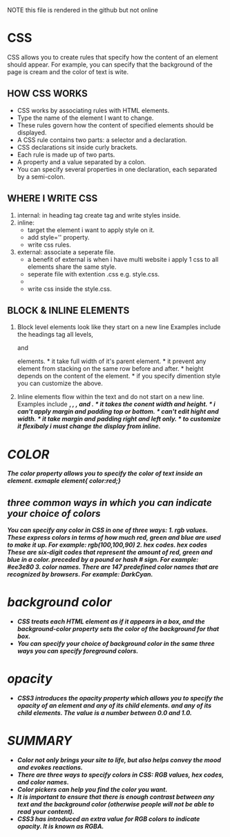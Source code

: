    NOTE this file is rendered in the github but not online

# CSS
  CSS allows you to create rules that specify how the content of
  an element should appear. For example, you can specify that
  the background of the page is cream and the color of text is wite.

## HOW CSS WORKS
   * CSS works by associating rules with HTML elements.
   * Type the name of the element I want to change.
   * These rules govern how the content of specified elements should be displayed.
   * A CSS rule contains two parts: a selector and a declaration.
   * CSS declarations sit inside curly brackets.
   * Each rule is made up of two parts.
   * A property and a value separated by a colon. 
   * You can specify several properties in one declaration, each separated by a    semi-colon.

## WHERE I WRITE CSS
   1. internal: in heading tag create <style> </style> tag and write styles inside.
   2. inline: 
      * target the element i want to apply style on it.
      * add style='' property.
      * write css rules.
   1. external: associate a seperate file.
      * a benefit of external is when i have multi website i apply 1 css to all elements share the same style.
      * seperate file with extention .css e.g. style.css.
      * <link rel=' stylesheet' href="style.css">
      * write css inside the style.css.

## BLOCK & INLINE ELEMENTS
   1. Block level elements look like they start on a new line Examples include the 
    headings tag all levels, <p> and <div> elements.
    * it take full width of it's parent element.
    * it prevent any element from stacking on the same row before and after.
    * height depends on the content of the element.
    * if you specify dimention style you can customize the above.
   
   2. Inline elements flow within the text and do not start on a new line. Examples 
    include <b>, <i>, <img>, <em> and <span>.
    * it takes the conent width and height.
    * i can't apply margin and padding top or bottom.
    * can't edit hight and width.
    * it take margin and padding right and left only.
    * to customize it flexibaly i must change the display from inline.
  
# COLOR
  The color property allows you to specify the color of text inside an element.
  exmaple  element{ color:red;}
## three common ways in which you can indicate your choice of colors
   You can specify any color in CSS in one of three ways:
     1. rgb values.
        These express colors in terms of how much red, green and blue are used to make it up. For example: rgb(100,100,90)
     2. hex codes. 
        hex codes These are six-digit codes that represent the amount of red, green and blue in a color. preceded by a pound or hash # sign. For example: #ee3e80
     3. color names.
        There are 147 predefined color names that are recognized by browsers. For example: DarkCyan.
# background color
   * CSS treats each HTML element as if it appears in a box, and the background-color  property sets the color of the background for that box.
   * You can specify your choice of background color in the same three ways you can specify foreground colors.
# opacity
   * CSS3 introduces the opacity property which allows you to specify the opacity of an element and any of its child elements. and any of its child elements. The value is a number between 0.0 and 1.0.

# SUMMARY
   * Color not only brings your site to life, but also helps convey the mood and evokes reactions.
   * There are three ways to specify colors in CSS: RGB values, hex codes, and color names.
   * Color pickers can help you find the color you want.
   * It is important to ensure that there is enough contrast between any text and the background color (otherwise people will not be able to read your content).
   * CSS3 has introduced an extra value for RGB colors to indicate opacity. It is known as RGBA.
